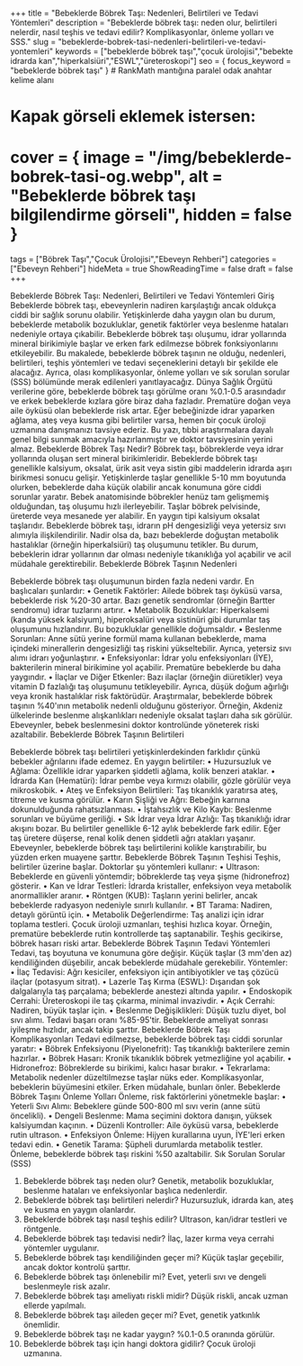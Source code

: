 +++
title = "Bebeklerde Böbrek Taşı: Nedenleri, Belirtileri ve Tedavi Yöntemleri"
description = "Bebeklerde böbrek taşı: neden olur, belirtileri nelerdir, nasıl teşhis ve tedavi edilir? Komplikasyonlar, önleme yolları ve SSS."
slug = "bebeklerde-bobrek-tasi-nedenleri-belirtileri-ve-tedavi-yontemleri"
keywords = ["bebeklerde böbrek taşı","çocuk ürolojisi","bebekte idrarda kan","hiperkalsiüri","ESWL","üreteroskopi"]
seo = { focus_keyword = "bebeklerde böbrek taşı" } # RankMath mantığına paralel odak anahtar kelime alanı
# Kapak görseli eklemek istersen:
# cover = { image = "/img/bebeklerde-bobrek-tasi-og.webp", alt = "Bebeklerde böbrek taşı bilgilendirme görseli", hidden = false }
tags = ["Böbrek Taşı","Çocuk Ürolojisi","Ebeveyn Rehberi"]
categories = ["Ebeveyn Rehberi"]
hideMeta = true
ShowReadingTime = false
draft = false
+++

Bebeklerde Böbrek Taşı: Nedenleri, Belirtileri ve Tedavi Yöntemleri
Giriş Bebeklerde böbrek taşı, ebeveynlerin nadiren karşılaştığı ancak oldukça ciddi bir sağlık sorunu olabilir. Yetişkinlerde daha yaygın olan bu durum, bebeklerde metabolik bozukluklar, genetik faktörler veya beslenme hataları nedeniyle ortaya çıkabilir. Bebeklerde böbrek taşı oluşumu, idrar yollarında mineral birikimiyle başlar ve erken fark edilmezse böbrek fonksiyonlarını etkileyebilir. Bu makalede, bebeklerde böbrek taşının ne olduğu, nedenleri, belirtileri, teşhis yöntemleri ve tedavi seçeneklerini detaylı bir şekilde ele alacağız. Ayrıca, olası komplikasyonlar, önleme yolları ve sık sorulan sorular (SSS) bölümünde merak edilenleri yanıtlayacağız.
Dünya Sağlık Örgütü verilerine göre, bebeklerde böbrek taşı görülme oranı %0.1-0.5 arasındadır ve erkek bebeklerde kızlara göre biraz daha fazladır. Prematüre doğan veya aile öyküsü olan bebeklerde risk artar. Eğer bebeğinizde idrar yaparken ağlama, ateş veya kusma gibi belirtiler varsa, hemen bir çocuk üroloji uzmanına danışmanızı tavsiye ederiz. Bu yazı, tıbbi araştırmalara dayalı genel bilgi sunmak amacıyla hazırlanmıştır ve doktor tavsiyesinin yerini almaz.
Bebeklerde Böbrek Taşı Nedir?
Böbrek taşı, böbreklerde veya idrar yollarında oluşan sert mineral birikimleridir. Bebeklerde böbrek taşı genellikle kalsiyum, oksalat, ürik asit veya sistin gibi maddelerin idrarda aşırı birikmesi sonucu gelişir. Yetişkinlerde taşlar genellikle 5-10 mm boyutunda olurken, bebeklerde daha küçük olabilir ancak konumuna göre ciddi sorunlar yaratır.
Bebek anatomisinde böbrekler henüz tam gelişmemiş olduğundan, taş oluşumu hızlı ilerleyebilir. Taşlar böbrek pelvisinde, üreterde veya mesanede yer alabilir. En yaygın tipi kalsiyum oksalat taşlarıdır. Bebeklerde böbrek taşı, idrarın pH dengesizliği veya yetersiz sıvı alımıyla ilişkilendirilir. Nadir olsa da, bazı bebeklerde doğuştan metabolik hastalıklar (örneğin hiperkalsiüri) taş oluşumunu tetikler. Bu durum, bebeklerin idrar yollarının dar olması nedeniyle tıkanıklığa yol açabilir ve acil müdahale gerektirebilir.
Bebeklerde Böbrek Taşının Nedenleri

Bebeklerde böbrek taşı oluşumunun birden fazla nedeni vardır. En başlıcaları şunlardır:
•	Genetik Faktörler: Ailede böbrek taşı öyküsü varsa, bebeklerde risk %20-30 artar. Bazı genetik sendromlar (örneğin Bartter sendromu) idrar tuzlarını artırır.
•	Metabolik Bozukluklar: Hiperkalsemi (kanda yüksek kalsiyum), hiperoksalüri veya sistinüri gibi durumlar taş oluşumunu hızlandırır. Bu bozukluklar genellikle doğumsaldır.
•	Beslenme Sorunları: Anne sütü yerine formül mama kullanan bebeklerde, mama içindeki minerallerin dengesizliği taş riskini yükseltebilir. Ayrıca, yetersiz sıvı alımı idrarı yoğunlaştırır.
•	Enfeksiyonlar: İdrar yolu enfeksiyonları (İYE), bakterilerin mineral birikimine yol açabilir. Prematüre bebeklerde bu daha yaygındır.
•	İlaçlar ve Diğer Etkenler: Bazı ilaçlar (örneğin diüretikler) veya vitamin D fazlalığı taş oluşumunu tetikleyebilir. Ayrıca, düşük doğum ağırlığı veya kronik hastalıklar risk faktörüdür.
Araştırmalar, bebeklerde böbrek taşının %40'ının metabolik nedenli olduğunu gösteriyor. Örneğin, Akdeniz ülkelerinde beslenme alışkanlıkları nedeniyle oksalat taşları daha sık görülür. Ebeveynler, bebek beslenmesini doktor kontrolünde yöneterek riski azaltabilir.
Bebeklerde Böbrek Taşının Belirtileri

Bebeklerde böbrek taşı belirtileri yetişkinlerdekinden farklıdır çünkü bebekler ağrılarını ifade edemez. En yaygın belirtiler:
•	Huzursuzluk ve Ağlama: Özellikle idrar yaparken şiddetli ağlama, kolik benzeri ataklar.
•	İdrarda Kan (Hematüri): İdrar pembe veya kırmızı olabilir, gözle görülür veya mikroskobik.
•	Ateş ve Enfeksiyon Belirtileri: Taş tıkanıklık yaratırsa ateş, titreme ve kusma görülür.
•	Karın Şişliği ve Ağrı: Bebeğin karnına dokunulduğunda rahatsızlanması.
•	İştahsızlık ve Kilo Kaybı: Beslenme sorunları ve büyüme geriliği.
•	Sık İdrar veya İdrar Azlığı: Taş tıkanıklığı idrar akışını bozar.
Bu belirtiler genellikle 6-12 aylık bebeklerde fark edilir. Eğer taş üretere düşerse, renal kolik denen şiddetli ağrı atakları yaşanır. Ebeveynler, bebeklerde böbrek taşı belirtilerini kolikle karıştırabilir, bu yüzden erken muayene şarttır.
Bebeklerde Böbrek Taşının Teşhisi
Teşhis, belirtiler üzerine başlar. Doktorlar şu yöntemleri kullanır:
•	Ultrason: Bebeklerde en güvenli yöntemdir; böbreklerde taş veya şişme (hidronefroz) gösterir.
•	Kan ve İdrar Testleri: İdrarda kristaller, enfeksiyon veya metabolik anormallikler aranır.
•	Röntgen (KUB): Taşların yerini belirler, ancak bebeklerde radyasyon nedeniyle sınırlı kullanılır.
•	BT Tarama: Nadiren, detaylı görüntü için.
•	Metabolik Değerlendirme: Taş analizi için idrar toplama testleri.
Çocuk üroloji uzmanları, teşhisi hızlıca koyar. Örneğin, prematüre bebeklerde rutin kontrollerde taş saptanabilir. Teşhis gecikirse, böbrek hasarı riski artar.
Bebeklerde Böbrek Taşının Tedavi Yöntemleri
Tedavi, taş boyutuna ve konumuna göre değişir. Küçük taşlar (3 mm'den az) kendiliğinden düşebilir, ancak bebeklerde müdahale gerekebilir. Yöntemler:
•	İlaç Tedavisi: Ağrı kesiciler, enfeksiyon için antibiyotikler ve taş çözücü ilaçlar (potasyum sitrat).
•	Lazerle Taş Kırma (ESWL): Dışarıdan şok dalgalarıyla taş parçalama; bebeklerde anestezi altında yapılır.
•	Endoskopik Cerrahi: Üreteroskopi ile taş çıkarma, minimal invazivdir.
•	Açık Cerrahi: Nadiren, büyük taşlar için.
•	Beslenme Değişiklikleri: Düşük tuzlu diyet, bol sıvı alımı.
Tedavi başarı oranı %85-95'tir. Bebeklerde ameliyat sonrası iyileşme hızlıdır, ancak takip şarttır.
Bebeklerde Böbrek Taşı Komplikasyonları
Tedavi edilmezse, bebeklerde böbrek taşı ciddi sorunlar yaratır:
•	Böbrek Enfeksiyonu (Piyelonefrit): Taş tıkanıklığı bakterilere zemin hazırlar.
•	Böbrek Hasarı: Kronik tıkanıklık böbrek yetmezliğine yol açabilir.
•	Hidronefroz: Böbreklerde su birikimi, kalıcı hasar bırakır.
•	Tekrarlama: Metabolik nedenler düzeltilmezse taşlar nüks eder.
Komplikasyonlar, bebeklerin büyümesini etkiler. Erken müdahale, bunları önler.
Bebeklerde Böbrek Taşını Önleme Yolları
Önleme, risk faktörlerini yönetmekle başlar:
•	Yeterli Sıvı Alımı: Bebeklere günde 500-800 ml sıvı verin (anne sütü öncelikli).
•	Dengeli Beslenme: Mama seçimini doktora danışın, yüksek kalsiyumdan kaçının.
•	Düzenli Kontroller: Aile öyküsü varsa, bebeklerde rutin ultrason.
•	Enfeksiyon Önleme: Hijyen kurallarına uyun, İYE'leri erken tedavi edin.
•	Genetik Tarama: Şüpheli durumlarda metabolik testler.
Önleme, bebeklerde böbrek taşı riskini %50 azaltabilir.
Sık Sorulan Sorular (SSS)
1. Bebeklerde böbrek taşı neden olur? Genetik, metabolik bozukluklar, beslenme hataları ve enfeksiyonlar başlıca nedenlerdir.
2. Bebeklerde böbrek taşı belirtileri nelerdir? Huzursuzluk, idrarda kan, ateş ve kusma en yaygın olanlardır.
3. Bebeklerde böbrek taşı nasıl teşhis edilir? Ultrason, kan/idrar testleri ve röntgenle.
4. Bebeklerde böbrek taşı tedavisi nedir? İlaç, lazer kırma veya cerrahi yöntemler uygulanır.
5. Bebeklerde böbrek taşı kendiliğinden geçer mi? Küçük taşlar geçebilir, ancak doktor kontrolü şarttır.
6. Bebeklerde böbrek taşı önlenebilir mi? Evet, yeterli sıvı ve dengeli beslenmeyle risk azalır.
7. Bebeklerde böbrek taşı ameliyatı riskli midir? Düşük riskli, ancak uzman ellerde yapılmalı.
8. Bebeklerde böbrek taşı aileden geçer mi? Evet, genetik yatkınlık önemlidir.
9. Bebeklerde böbrek taşı ne kadar yaygın? %0.1-0.5 oranında görülür.
10. Bebeklerde böbrek taşı için hangi doktora gidilir? Çocuk üroloji uzmanına. 
